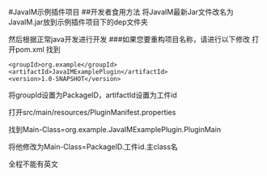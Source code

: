 #JavaIM示例插件项目
##开发者食用方法
将JavaIM最新Jar文件改名为JavaIM.jar放到示例插件项目下的dep文件夹

然后根据正常java开发进行开发
###如果您要重构项目名称，请进行以下修改
打开pom.xml 找到

    <groupId>org.example</groupId>
    <artifactId>JavaIMExamplePlugin</artifactId>
    <version>1.0-SNAPSHOT</version>

将groupId设置为PackageID，artifactId设置为工件id

打开src/main/resources/PluginManifest.properties

找到Main-Class=org.example.JavaIMExamplePlugin.PluginMain

将他修改为Main-Class=PackageID.工件id.主class名

全程不能有英文